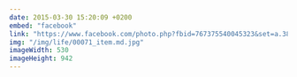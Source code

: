 ```yaml
---
date: 2015-03-30 15:20:09 +0200
embed: "facebook"
link: "https://www.facebook.com/photo.php?fbid=767375540045323&set=a.381751091941105.1073741825.100003186531392&type=3&theater"
img: "/img/life/00071_item.md.jpg"
imageWidth: 530
imageHeight: 942
---
```

